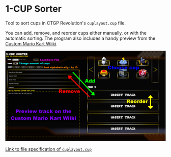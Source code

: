 # 1-CUP Sorter
Tool to sort cups in CTGP Revolution's `cuplayout.cup` file.

You can add, remove, and reorder cups either manually, or with the automatic sorting. The program also includes a handy preview from the [Custom Mario Kart Wiiki](http://wiki.tockdom.com/wiki/Main_Page).

![guide image](./img/screenshots/guide.png)

[Link to file specification of `cuplayout.cup`](https://gist.github.com/1UPNuke/d696352dcc2327c9b12a560337afac32)